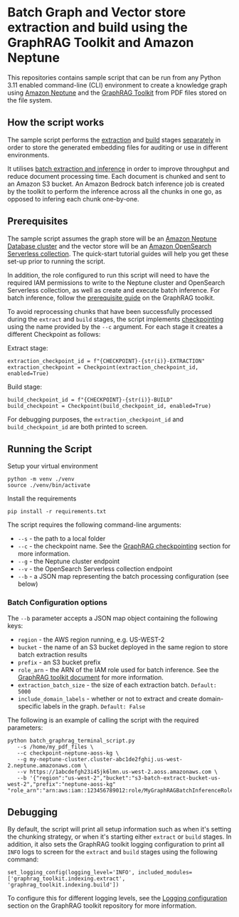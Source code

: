 # Batch Graph and Vector store extraction and build using the GraphRAG Toolkit and Amazon Neptune

This repositories contains sample script that can be run from any Python 3.11 enabled command-line (CLI) environment to create a knowledge graph using [Amazon Neptune](https://www.amazonaws.com/neptune) and the [GraphRAG Toolkit](https://github.com/awslabs/graphrag-toolkit/tree/main) from PDF files stored on the file system.

## How the script works

The sample script performs the [extraction](https://github.com/awslabs/graphrag-toolkit/blob/main/docs/lexical-graph/indexing.md#extract) and [build](https://github.com/awslabs/graphrag-toolkit/blob/main/docs/lexical-graph/indexing.md#build) stages [separately](https://github.com/awslabs/graphrag-toolkit/blob/main/docs/lexical-graph/indexing.md#run-the-extract-and-build-stages-separately) in order to store the generated embedding files for auditing or use in different environments. 

It utilises [batch extraction and inference](https://github.com/awslabs/graphrag-toolkit/blob/main/docs/lexical-graph/batch-extraction.md) in order to improve throughput and reduce document processing time. Each document is chunked and sent to an Amazon S3 bucket. An Amazon Bedrock batch inference job is created by the toolkit to perform the inference across all the chunks in one go, as opposed to infering each chunk one-by-one.

## Prerequisites

The sample script assumes the graph store will be an [Amazon Neptune Database cluster](https://docs.aws.amazon.com/neptune/latest/userguide/get-started-cfn-create.html) and the vector store will be an [Amazon OpenSearch Serverless collection](https://docs.aws.amazon.com/opensearch-service/latest/developerguide/serverless-getting-started.html). The quick-start tutorial guides will help you get these set-up prior to running the script.

In addition, the role configured to run this script will need to have the required IAM permissions to write to the Neptune cluster and OpenSearch Serverless collection, as well as create and execute batch inference. For batch inference, follow the [prerequisite guide](https://github.com/awslabs/graphrag-toolkit/blob/main/docs/lexical-graph/batch-extraction.md) on the GraphRAG toolkit.

To avoid reprocessing chunks that have been successfully processed during the `extract` and `build` stages, the script implements [checkpointing](https://github.com/awslabs/graphrag-toolkit/blob/main/docs/lexical-graph/batch-extraction.md#checkpoints) using the name provided by the `--c` argument. For each stage it creates a different Checkpoint as follows:

Extract stage:
```
extraction_checkpoint_id = f"{CHECKPOINT}-{str(i)}-EXTRACTION"
extraction_checkpoint = Checkpoint(extraction_checkpoint_id, enabled=True)
```

Build stage:
```
build_checkpoint_id = f"{CHECKPOINT}-{str(i)}-BUILD"
build_checkpoint = Checkpoint(build_checkpoint_id, enabled=True)
```

For debugging purposes, the `extraction_checkpoint_id` and `build_checkpoint_id` are both printed to screen.

## Running the Script

Setup your virtual environment

```
python -m venv ./venv
source ./venv/bin/activate
```

Install the requirements
```
pip install -r requirements.txt
```

The script requires the following command-line arguments:

- `--s` - the path to a local folder
- `--c` - the checkpoint name. See the [GraphRAG checkpointing](https://github.com/awslabs/graphrag-toolkit/blob/main/docs/lexical-graph/batch-extraction.md#checkpoints) section for more information.
- `--g` - the Neptune cluster endpoint
- `--v` - the OpenSearch Serverless collection endpoint
- `--b` - a JSON map representing the batch processing configuration (see below)

### Batch Configuration options

The `--b` parameter accepts a JSON map object containing the following keys:

- `region` - the AWS region running, e.g. US-WEST-2
- `bucket` - the name of an S3 bucket deployed in the same region to store batch extraction results
- `prefix` - an S3 bucket prefix
- `role_arn` - the ARN of the IAM role used for batch inference. See the [GraphRAG toolkit document](https://github.com/awslabs/graphrag-toolkit/blob/main/docs/lexical-graph/batch-extraction.md#custom-service-role) for more information.
- `extraction_batch_size` - the size of each extraction batch. `Default: 5000`
- `include_domain_labels` - whether or not to extract and create domain-specific labels in the graph. `Default: False`

The following is an example of calling the script with the required parameters:

```
python batch_graphrag_terminal_script.py 
   --s /home/my_pdf_files \
   --c checkpoint-neptune-aoss-kg \
   --g my-neptune-cluster.cluster-abc1de2fghij.us-west-2.neptune.amazonaws.com \
   --v https://1abcdefgh23i45jk6lmn.us-west-2.aoss.amazonaws.com \
   --b '{"region":"us-west-2","bucket":"s3-batch-extract-bucket-us-west-2","prefix":"neptune-aoss-kg" "role_arn":"arn:aws:iam::123456789012:role/MyGraphRAGBatchInferenceRole","extraction_batch_size":5000,"include_domain_labels":True}'
```

## Debugging

By default, the script will print all setup information such as when it's setting the chunking strategy, or when it's starting either `extract` or `build` stages. In addition, it also sets the GraphRAG toolkit logging configuration to print all `INFO` logs to screen for the `extract` and `build` stages using the following command:

```
set_logging_config(logging_level='INFO', included_modules=['graphrag_toolkit.indexing.extract', 'graphrag_toolkit.indexing.build'])
```

To configure this for different logging levels, see the [Logging configuration](https://github.com/awslabs/graphrag-toolkit/blob/60bb025f79ee125f83eefdbcd1fcb04730e81eb7/docs/lexical-graph/configuration.md#logging-configuration) section on the GraphRAG toolkit repository for more information.